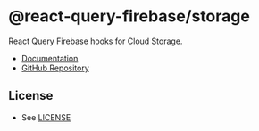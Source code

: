 # @react-query-firebase/storage

React Query Firebase hooks for Cloud Storage.

- [Documentation](https://docs.page/invertase/react-query-firebase)
- [GitHub Repository](https://github.com/invertase/react-query-firebase)

## License

- See [LICENSE](/LICENSE)
